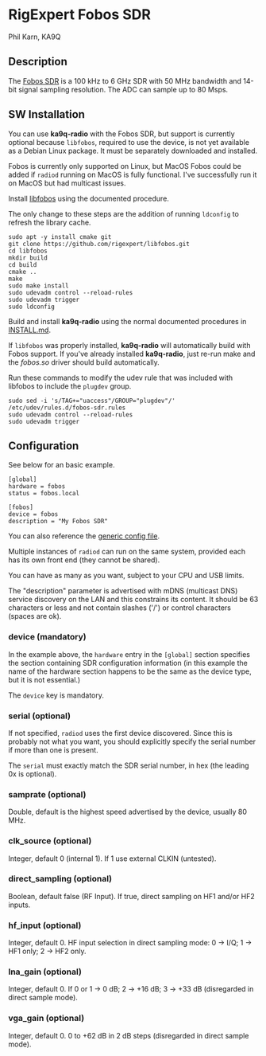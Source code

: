 # RigExpert Fobos SDR

Phil Karn, KA9Q

## Description

The [Fobos SDR](https://rigexpert.com/software-defined-radio-sdr/fobos-sdr/) is a 100 kHz to 6 GHz SDR with 50 MHz bandwidth and 14-bit signal sampling resolution. The ADC can sample up to 80 Msps.

## SW Installation

You can use **ka9q-radio** with the Fobos SDR, but support is currently optional because `libfobos`, required to use the device, is not yet available as a Debian Linux package. It must be separately downloaded and installed.

Fobos is currently only supported on Linux, but MacOS Fobos could be added if `radiod` running on MacOS is fully functional. I've successfully run it on MacOS but had multicast issues.

Install [libfobos](https://github.com/rigexpert/libfobos) using the documented procedure.

The only change to these steps are the addition of running `ldconfig` to refresh the library cache.

```
sudo apt -y install cmake git
git clone https://github.com/rigexpert/libfobos.git
cd libfobos
mkdir build
cd build
cmake ..
make
sudo make install
sudo udevadm control --reload-rules
sudo udevadm trigger
sudo ldconfig
```

Build and install **ka9q-radio** using the normal documented procedures in [INSTALL.md](/docs/INSTALL.md).

If `libfobos` was properly installed, **ka9q-radio** will automatically build with Fobos support. If you've already installed **ka9q-radio**, just re-run make and the *fobos.so* driver should build automatically.

Run these commands to modify the udev rule that was included with libfobos to include the `plugdev` group.

```
sudo sed -i 's/TAG+="uaccess"/GROUP="plugdev"/' /etc/udev/rules.d/fobos-sdr.rules
sudo udevadm control --reload-rules
sudo udevadm trigger
```

## Configuration

See below for an basic example.

```
[global]
hardware = fobos
status = fobos.local

[fobos]
device = fobos
description = "My Fobos SDR"
```

You can also reference the [generic config file](/config/radiod@fobos-generic.conf).

Multiple instances of `radiod` can run on the same system, provided each has its own front end (they cannot be shared).

You can have as many as you want, subject to your CPU and USB limits.

The "description" parameter is advertised with mDNS (multicast DNS) service discovery on the LAN and this constrains its content. It should be 63 characters or less and not contain slashes ('/') or control characters (spaces are ok).

### device (mandatory)

In the example above, the `hardware` entry in the `[global]` section specifies the section containing SDR configuration information (in this example the name of the hardware section happens to be the same as the device type, but it is not essential.)

The `device` key is mandatory.

### serial (optional)

If not specified, `radiod` uses the first device discovered. Since this is probably not what you want, you should explicitly specify the serial number if more than one is present.

The `serial` must exactly match the SDR serial number, in hex (the leading 0x is optional).

### samprate (optional)

Double, default is the highest speed advertised by the device, usually 80 MHz.

### clk_source (optional)

Integer, default 0 (internal 1). If 1 use external CLKIN (untested).

### direct_sampling (optional)

Boolean, default false (RF Input). If true, direct sampling on HF1 and/or HF2 inputs.

### hf_input (optional)

Integer, default 0. HF input selection in direct sampling mode: 0 -> I/Q; 1 -> HF1 only; 2 -> HF2 only.

### lna_gain (optional)

Integer, default 0. If 0 or 1 -> 0 dB; 2 -> +16 dB; 3 -> +33 dB (disregarded in direct sample mode).

### vga_gain (optional)

Integer, default 0. 0 to +62 dB in 2 dB steps (disregarded in direct sample mode).
